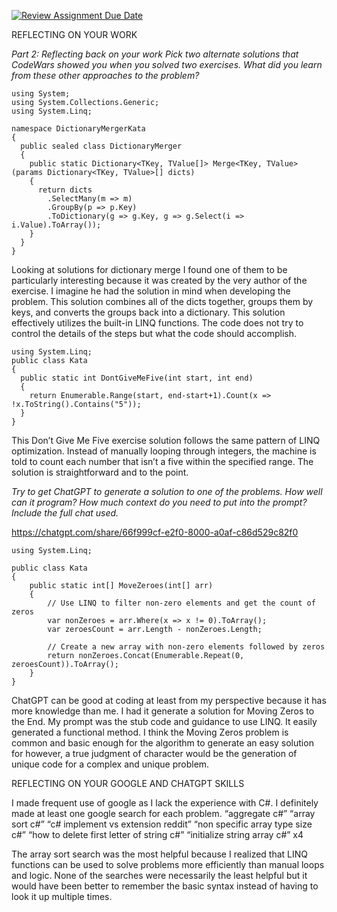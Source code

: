 [![Review Assignment Due Date](https://classroom.github.com/assets/deadline-readme-button-22041afd0340ce965d47ae6ef1cefeee28c7c493a6346c4f15d667ab976d596c.svg)](https://classroom.github.com/a/VoCX23gN)

REFLECTING ON YOUR WORK

*Part 2: Reflecting back on your work
Pick two alternate solutions that CodeWars showed you when you solved two exercises. What did you learn from these other approaches to the problem?*
```
using System;
using System.Collections.Generic;
using System.Linq;

namespace DictionaryMergerKata 
{
  public sealed class DictionaryMerger
  {
    public static Dictionary<TKey, TValue[]> Merge<TKey, TValue>(params Dictionary<TKey, TValue>[] dicts)
    {
      return dicts
        .SelectMany(m => m)
        .GroupBy(p => p.Key)
        .ToDictionary(g => g.Key, g => g.Select(i => i.Value).ToArray());
    }
  }
}
```
Looking at solutions for dictionary merge I found one of them to be particularly interesting because it was created by the very author of the exercise. I imagine he had the solution in mind when developing the problem. This solution combines all of the dicts together, groups them by keys, and converts the groups back into a dictionary. This solution effectively utilizes the built-in LINQ functions. The code does not try to control the details of the steps but what the code should accomplish.
```
using System.Linq;
public class Kata
{
  public static int DontGiveMeFive(int start, int end)
  {
    return Enumerable.Range(start, end-start+1).Count(x => !x.ToString().Contains("5"));
  }
}
```
This Don’t Give Me Five exercise solution follows the same pattern of LINQ optimization. Instead of manually looping through integers, the machine is told to count each number that isn’t a five within the specified range. The solution is straightforward and to the point.

*Try to get ChatGPT to generate a solution to one of the problems. How well can it program? How much context do you need to put into the prompt? Include the full chat used.*

https://chatgpt.com/share/66f999cf-e2f0-8000-a0af-c86d529c82f0

```
using System.Linq;

public class Kata
{
    public static int[] MoveZeroes(int[] arr)
    {
        // Use LINQ to filter non-zero elements and get the count of zeros
        var nonZeroes = arr.Where(x => x != 0).ToArray();
        var zeroesCount = arr.Length - nonZeroes.Length;

        // Create a new array with non-zero elements followed by zeros
        return nonZeroes.Concat(Enumerable.Repeat(0, zeroesCount)).ToArray();
    }
}
```
ChatGPT can be good at coding at least from my perspective because it has more knowledge than me. I had it generate a solution for Moving Zeros to the End. My prompt was the stub code and guidance to use LINQ. It easily generated a functional method. I think the Moving Zeros problem is common and basic enough for the algorithm to generate an easy solution for however, a true judgment of character would be the generation of unique code for a complex and unique problem.


REFLECTING ON YOUR GOOGLE AND CHATGPT SKILLS

I made frequent use of google as I lack the experience with C#. I definitely made at least one google search for each problem.
“aggregate c#”
“array sort c#”
“c# implement vs extension reddit”
“non specific array type size c#”
“how to delete first letter of string c#”
“initialize string array c#” x4

The array sort search was the most helpful because I realized that LINQ functions can be used to solve problems more efficiently than manual loops and logic. None of the searches were necessarily the least helpful but it would have been better to remember the basic syntax instead of having to look it up multiple times.

